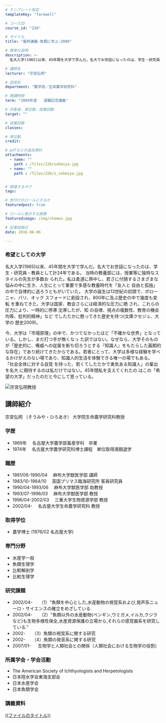 ```yaml
---
# テンプレート指定
templateKey: "farewell"

# コースID
course_id: "226"

# タイトル
title: "最終講義-魚類に学ぶ-2009"

# 簡単な説明
description: >-
  名大入学(1965)以来、45年間を大学で学んだ。名大でお世話になったのは、学生・研究員・教員として計24年である。 当時の教養部には、授業等に独特なスタイルの先生が多数お られた。私は柔道に熱中...

# 講師名
lecturer: "宗宮弘明"

# 部局名
department: "農学部／生命農学研究科"

# 開講時限
term: "2009年度	退職記念講義"

# 対象者、単位数、授業回数
target: ""

# 授業回数
classes: 

# 単位数
credit: 

# pdfなどの追加資料
attachments: 
  - name: "" 
    path : /files/226/sohmiya.jpg
  - name: "" 
    path : /files/226/s_sohmiya.jpg


# 関連するタグ
tags:

# 色付けのロールにするか
featuredpost: true

# ロールに表示する画像
featuredimage: /img/chemex.jpg

# 記事投稿日
date: 2016-06-06

---
```

### 希望としての大学 

名大入学(1965)以来、45年間を大学で学んだ。名大でお世話になったのは、学生・研究員・教員として計24年である。 当時の教養部には、授業等に独特なスタイルの先生が多数お られた。私は柔道に熱中し、若さに付随するさまざまな悩みの中に生き、人生にとって重要で多感な教養時代を「友人と 自由と孤独」の中で自律的に送ろうともがいていた。 大学の誕生は13世紀の初頭で、ボローニャ、パリ、オック スフォードに創設され、800年に及ぶ歴史の中で幾度も変転 を重ねてきた。大学は国家、教会さらには経済的な圧力に晒 され、これらの圧力により、一時的に停滞 沈滞したが、知 の自律、視点の複数性、教育の機会均等、批判的精神」など でしたたかに甦ってきた歴史を持つ(文庫クセジュ、大学の 歴史2009)。 

今、大学は「市場原理」の中で、かつてなかったほど「不確かな世界」となっている。しかし、まだ打つ手が無くなっ た訳ではない。なぜなら、大学そのものが「歴史的に、権威への従属を断ち切ろうとする『知識人』をもたらした画期的な存在」であり続けてきたからである。若者にとって、大学は多様な経験を学べるかけがえのない場であり、知識人的生活を体験できる唯一の場でもある。 「社会全体に対する自覚 を持った、若くてしたたかで勇気ある知識人」の輩出を名大 に期待するのは私だけではない。45年間私を支えてくれたの はこの「希望の大学」だったのだと今にして思っている。

![宗宮弘明教授](/files/226/s_sohmiya.jpg) 
## 講師紹介

宗宮弘明 （そうみや・ひろあき） 大学院生命農学研究科教授 

### 学歴

  * 1969年　 名古屋大学農学部畜産学科　卒業
  * 1974年　 名古屋大学農学研究科博士課程　単位取得満期退学

### 職歴

  * 1981/06-1990/04　 麻布大学獣医学部 講師
  * 1983/10-1984/10　 英国プリマス臨海研究所 客員研究員
  * 1990/04-1993/06　 麻布大学獣医学部 助教授
  * 1993/07-1996/03　 麻布大学獣医学部 教授
  * 1996/04-2002/03　 三重大学生物資源学部 教授
  * 2002/04-　 名古屋大学生命農学研究科 教授

### 取得学位

  * 農学博士 (1976/02 名古屋大学)

### 専門分野

  * 水産学一般
  * 魚類生理学
  * 比較解剖学
  * 比較生理学

### 研究課題

  * 2002/04- 　 （1）"魚類を中心とした,水産動物の視覚系および,発声系ニューロ・サイエンスの確立をめざしている.
  * 2002/04- 　 （2）"魚類以外の水産動物(ペンギン,ウミガメ,イルカ,クジラなど)も生物多様性保全,水産資源保護の立場から,それらの感覚器系を研究している."
  * 2002- 　 （3）魚類の視覚系に関する研究
  * 2002- 　 （4）魚類の発音系に関する研究
  * 2007/01- 　 生物学と人類社会との関係（人類社会における生物学の役割）

### 所属学会・学会活動

  * The American Society of Ichthyologists and Herpetologists
  * 日本陸水学会東海支部会
  * 日本水産学会
  * 日本魚類学会
### 講義資料


[((ファイルのタイトル))](/files/226/((ファイル名))) 
